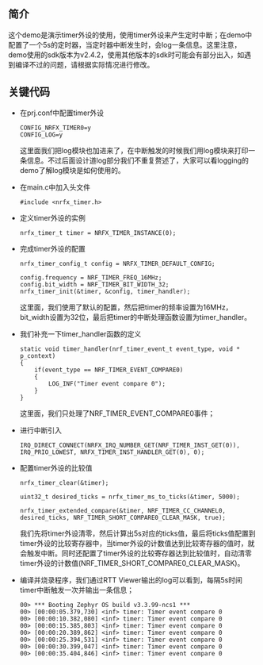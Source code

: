 ## 简介
这个demo是演示timer外设的使用，使用timer外设来产生定时中断；在demo中配置了一个5s的定时器，当定时器中断发生时，会log一条信息。这里注意，demo使用的sdk版本为v2.4.2，使用其他版本的sdk时可能会有部分出入，如遇到编译不过的问题，请根据实际情况进行修改。

## 关键代码
* 在prj.conf中配置timer外设
    ```
    CONFIG_NRFX_TIMER0=y
    CONFIG_LOG=y
    ```
    这里面我们把log模块也加进来了，在中断触发的时候我们用log模块来打印一条信息。不过后面设计道log部分我们不重复赘述了，大家可以看logging的demo了解log模块是如何使用的。

* 在main.c中加入头文件
    ```
    #include <nrfx_timer.h>
    ```

* 定义timer外设的实例
    ```
    nrfx_timer_t timer = NRFX_TIMER_INSTANCE(0);
    ```

* 完成timer外设的配置
    ```
    nrfx_timer_config_t config = NRFX_TIMER_DEFAULT_CONFIG;
	
	config.frequency = NRF_TIMER_FREQ_16MHz;
	config.bit_width = NRF_TIMER_BIT_WIDTH_32;
    nrfx_timer_init(&timer, &config, timer_handler);
    ```
    这里面，我们使用了默认的配置，然后把timer的频率设置为16MHz，bit_width设置为32位，最后把timer的中断处理函数设置为timer_handler。

* 我们补充一下timer_handler函数的定义
    ```
    static void timer_handler(nrf_timer_event_t event_type, void * p_context)
    {
        if(event_type == NRF_TIMER_EVENT_COMPARE0)
        {
            LOG_INF("Timer event compare 0");
        }
    }
    ```
    这里面，我们只处理了NRF_TIMER_EVENT_COMPARE0事件；

* 进行中断引入
    ```
    IRQ_DIRECT_CONNECT(NRFX_IRQ_NUMBER_GET(NRF_TIMER_INST_GET(0)), IRQ_PRIO_LOWEST, NRFX_TIMER_INST_HANDLER_GET(0), 0);
    ```

* 配置timer外设的比较值
    ```
    nrfx_timer_clear(&timer);

	uint32_t desired_ticks = nrfx_timer_ms_to_ticks(&timer, 5000);

	nrfx_timer_extended_compare(&timer, NRF_TIMER_CC_CHANNEL0, desired_ticks, NRF_TIMER_SHORT_COMPARE0_CLEAR_MASK, true);
    ```
    我们先将timer外设清零，然后计算出5s对应的ticks值，最后将ticks值配置到timer外设的比较寄存器中，当timer外设的计数值达到比较寄存器的值时，就会触发中断。同时还配置了timer外设的比较寄存器达到比较值时，自动清零timer外设的计数值(NRF_TIMER_SHORT_COMPARE0_CLEAR_MASK)。

* 编译并烧录程序，我们通过RTT Viewer输出的log可以看到，每隔5s时间timer中断触发一次并输出一条信息；
    ```
    00> *** Booting Zephyr OS build v3.3.99-ncs1 ***
    00> [00:00:05.379,730] <inf> timer: Timer event compare 0
    00> [00:00:10.382,080] <inf> timer: Timer event compare 0
    00> [00:00:15.385,803] <inf> timer: Timer event compare 0
    00> [00:00:20.389,862] <inf> timer: Timer event compare 0
    00> [00:00:25.394,531] <inf> timer: Timer event compare 0
    00> [00:00:30.399,047] <inf> timer: Timer event compare 0
    00> [00:00:35.404,846] <inf> timer: Timer event compare 0
    ```